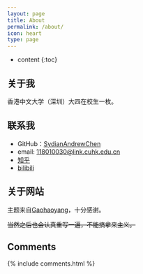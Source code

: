 ```yaml
---
layout: page
title: About
permalink: /about/
icon: heart
type: page
---
```


* content
{:toc}

## 关于我

香港中文大学（深圳）大四在校生一枚。

## 联系我

* GitHub：[SydianAndrewChen](https://github.com/SydianAndrewChen)
* email: 118010030@link.cuhk.edu.cn
* [知乎](https://www.zhihu.com/people/jm-can)
* [bilibili](https://space.bilibili.com/13742193?spm_id_from=333.1007.0.0)

## 关于网站

主题来自[Gaohaoyang](https://github.com/Gaohaoyang/gaohaoyang.github.io#comments)，十分感谢。

~~当然之后也会认真重写一遍，不能搞拿来主义。~~

## Comments

{% include comments.html %}
